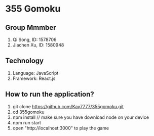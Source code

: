 # 355 Gomoku
## Group Mmmber
1. Qi Song, ID: 1578706
2. Jiachen Xu, ID: 1580948

## Technology
1. Language: JavaScript
2. Framework: React.js

## How to run the application?
1. git clone https://github.com/Kay7777/355gomoku.git
2. cd 355gomoku
3. npm install // make sure you have download node on your device
4. npm run start
5. open "http://localhost:3000" to play the game
